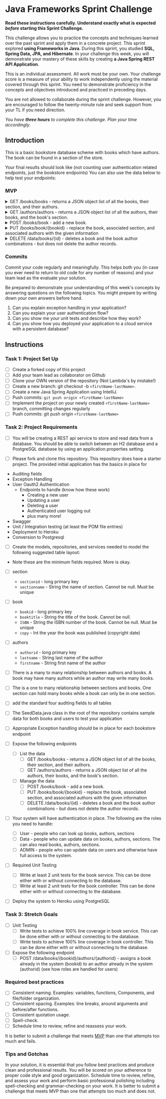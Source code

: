 # Java Frameworks Sprint Challenge

**Read these instructions carefully. Understand exactly what is expected _before_ starting this Sprint Challenge.**

This challenge allows you to practice the concepts and techniques learned over the past sprint and apply them in a concrete project. This sprint explored **using Frameworks in Java**. During this sprint, you studied **SQL, Spring Data, JPA, and Hibernate**. In your challenge this week, you will demonstrate your mastery of these skills by creating **a Java Spring REST API Application**.

This is an individual assessment. All work must be your own. Your challenge score is a measure of your ability to work independently using the material covered through this sprint. You need to demonstrate proficiency in the concepts and objectives introduced and practiced in preceding days.

You are not allowed to collaborate during the sprint challenge. However, you are encouraged to follow the twenty-minute rule and seek support from your TL if you need direction.

_You have **three hours** to complete this challenge. Plan your time accordingly._

## Introduction

This is a basic bookstore database scheme with books which have authors. The book can be found in a section of the store.

Your final results should look like (not counting user authentication related endpoints, just the bookstore endpoints) You can also use the data below to help test your endpoints:

### MVP

<details>
<summary>GET /books/books - returns a JSON object list of all the books, their section, and their authors.</summary>

```JSON
```

</details>

<details>
<summary>GET /authors/authors - returns a JSON object list of all the authors, their books, and the book's section.</summary>

```JSON
```

</details>

<details>
<summary>POST /books/book - add a new book.</summary>

DATA

```JSON
```

OUTPUT

```TEXT
```

</details>

<details>
<summary>PUT /books/book/{bookid} - replace the book, associated section, and associated authors with the given information</summary>

DATA

```JSON
```

OUTPUT

```TEXT
```

</details>

<details>
<summary>DELETE /data/books/{id} - deletes a book and the book author combinations - but does not delete the author records.</summary>

OUTPUT

```TEXT
```

</details>

### Commits

Commit your code regularly and meaningfully. This helps both you (in case you ever need to return to old code for any number of reasons) and your team lead as the evaluate your solution.

Be prepared to demonstrate your understanding of this week's concepts by answering questions on the following topics. You might prepare by writing down your own answers before hand.

1. Can you explain exception handling in your application?
2. Can you explain your user authentication flow?
3. Can you show me your unit tests and describe how they work?
4. Can you show how you deployed your application to a cloud service with a persistent database?

## Instructions

### Task 1: Project Set Up

- [ ] Create a forked copy of this project
- [ ] Add your team lead as collaborator on Github
- [ ] Clone your OWN version of the repository (Not Lambda's by mistake!)
- [ ] Create a new branch: git checkout -b `<firstName-lastName>`.
- [ ] Create a new Java Spring Application using IntelliJ.
- [ ] Push commits: `git push origin <firstName-lastName>`
- [ ] Implement the project on your newly created `<firstName-lastName>` branch, committing changes regularly
- [ ] Push commits: git push origin `<firstName-lastName>`

### Task 2: Project Requirements

- [ ] You will be creating a REST api service to store and read data from a database. You should be able to switch between an H2 database and a PostgreSQL database by using an application.properties setting.

- [ ] Please fork and clone this repository. This repository does have a starter project. The provided initial application has the basics in place for

- Auditing fields
- Exception Handling
- User Oauth2 Authentication
  - Endpoints to handle (know how these work)
    - Creating a new user
    - Updating a user
    - Deleting a user
    - Authenticated user logging out
    - plus many more!
- Swagger
- Unit / Integration testing (at least the POM file entries)
- Deployment to Heroku
- Conversion to Postgresql

- [ ] Create the models, repositories, and services needed to model the following suggested table layout:

- Note these are the minimum fields required. More is okay.

- [ ] section
  - `sectionid` - long primary key
  - `sectionname` - String the name of section. Cannot be null. Must be unique
  
- [ ] book
  - `bookid` - long primary key
  - `booktitle` - String the title of the book. Cannot be null.
  - `ISBN` - String the ISBN number of the book. Cannot be null. Must be unique
  - `copy` - Int the year the book was published (copyright date)
  
- [ ] authors
  - `authorid` - long primary key
  - `lastname` - String last name of the author
  - `firstname` - String first name of the author

- [ ] There is a many to many relationship between authors and books. A book may have many authors while an author may write many books.

- [ ] The is a one to many relationship between sections and books. One section can hold many books while a book can only be in one section.

- [ ] add the standard four auditing fields to all tables
- [ ] The SeedData.java class in the root of the repository contains sample data for both books and users to test your application
- [ ] Appropriate Exception handling should be in place for each bookstore endpoint
- [ ] Expose the following endpoints
  - [ ] List the data
    - [ ] GET /books/books - returns a JSON object list of all the books, their section, and their authors.
    - [ ] GET /authors/authors - returns a JSON object list of all the authors, their books, and the book's section.

  - [ ] Manage the data
    - [ ] POST /books/book - add a new book.
    - [ ] PUT /books/book/{bookid} - replace the book, associated section, and associated authors with the given information
    - [ ] DELETE /data/books/{id} - deletes a book and the book author combinations - but does not delete the author records.

- [ ] Your system will have authentication in place. The following are the roles you need to handle:
  - [ ] User - people who can look up books, authors, sections
  - [ ] Data - people who can update data on books, authors, sections. The can also read books, authors, sections.
  - [ ] ADMIN - people who can update data on users and otherwise have full access to the system.

- [ ] Required Unit Testing
  - [ ] Write at least 2 unit tests for the book service. This can be done either with or without connecting to the database.
  - [ ] Write at least 2 unit tests for the book controller. This can be done either with or without connecting to the database.

- [ ] Deploy the system to Heroku using PostgreSQL

### Task 3: Stretch Goals

- [ ] Unit Testing
  - [ ] Write tests to achieve 100% line coverage in book service. This can be done either with or without connecting to the database.
  - [ ] Write tests to achieve 100% line coverage in book controller. This can be done either with or without connecting to the database.

- [ ] Expose the following endpoint
  - [ ] POST /data/books/{bookid}/authors/{authorid} - assigns a book already in the system (bookid) to an author already in the system (authorid) (see how roles are handled for users)

### Required best practices

- [ ] Consistent naming. Examples: variables, functions, Components, and file/folder organization.
- [ ] Consistent spacing. Examples: line breaks, around arguments and before/after functions.
- [ ] Consistent quotation usage.
- [ ] Spell-check.
- [ ] Schedule time to review, refine and reassess your work.

It is better to submit a challenge that meets [MVP](https://en.wikipedia.org/wiki/Minimum_viable_product) than one that attempts too much and fails.

### Tips and Gotchas

In your solution, it is essential that you follow best practices and produce clean and professional results. You will be scored on your adherence to proper code style and good organization. Schedule time to review, refine, and assess your work and perform basic professional polishing including spell-checking and grammar-checking on your work. It is better to submit a challenge that meets MVP than one that attempts too much and does not.
